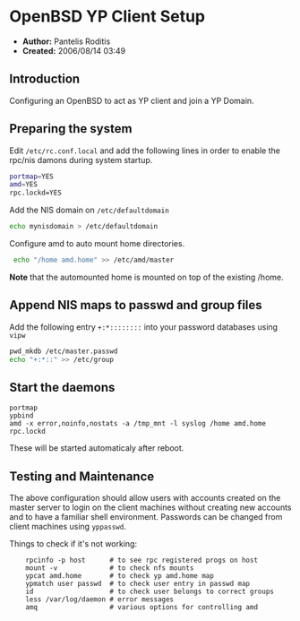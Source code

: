 # OpenBSD YP Client Setup
* **Author:** Pantelis Roditis
* **Created:** 2006/08/14 03:49

## Introduction
Configuring an OpenBSD to act as YP client and join a YP Domain.

## Preparing the system
Edit `/etc/rc.conf.local` and add the following lines in order to enable the rpc/nis damons during system startup.
```sh
portmap=YES
amd=YES
rpc.lockd=YES
```

Add the NIS domain on `/etc/defaultdomain`
```sh
echo mynisdomain > /etc/defaultdomain
```

Configure amd to auto mount home directories.

```sh
 echo "/home amd.home" >> /etc/amd/master
```

**Note** that the automounted home is mounted on top of the existing /home.

## Append NIS maps to passwd and group files
Add the following entry `+:*::::::::` into your password databases using `vipw`
```sh
pwd_mkdb /etc/master.passwd
echo "+:*::" >> /etc/group
```
## Start the daemons
```
portmap
ypbind
amd -x error,noinfo,nostats -a /tmp_mnt -l syslog /home amd.home
rpc.lockd
```

These will be started automaticaly after reboot.

## Testing and Maintenance
The above configuration should allow users with accounts created on the master server to login on the client machines without creating new accounts and to have a familiar shell environment. Passwords can be changed from client machines using `yppasswd`.

Things to check if it's not working:
```
    rpcinfo -p host      # to see rpc registered progs on host
    mount -v             # to check nfs mounts
    ypcat amd.home       # to check yp amd.home map
    ypmatch user passwd  # to check user entry in passwd map
    id                   # to check user belongs to correct groups
    less /var/log/daemon # error messages
    amq                  # various options for controlling amd
```
